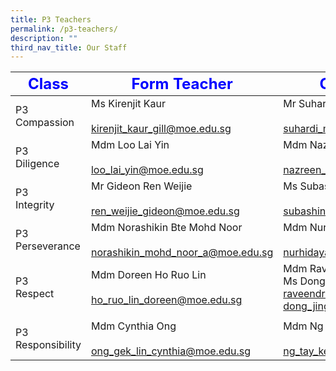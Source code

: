 ```yaml
---
title: P3 Teachers
permalink: /p3-teachers/
description: ""
third_nav_title: Our Staff
---
```

|     <strong style="color: blue; font-size: 24px;">Class</strong>|<strong style="color: blue; font-size: 24px;">Form Teacher</strong>|<strong style="color: blue; font-size: 24px;">Co-Form Teacher</strong>|
|----------------|------------------|-------------------|
| P3 <br>Compassion     | Ms Kirenjit Kaur<br><br><a href="mailto:kirenjit_kaur_gill@moe.edu.sg">kirenjit_kaur_gill@moe.edu.sg</a>               | Mr Suhardi Bin Marino<br><br><a href="mailto:suhardi_marino@moe.edu.sg">suhardi_marino@moe.edu.sg</a>                     |
| P3 <br>Diligence      | Mdm Loo Lai Yin<br><br><a href="mailto:loo_lai_yin@moe.edu.sg">loo_lai_yin@moe.edu.sg</a>                         | Mdm Nazreen Bte Mohamed Noor<br> <br><a href="mailto:nazreen_mohamed_noor@moe.edu.sg">nazreen_mohamed_noor@moe.edu.sg</a>       |
| P3<br> Integrity      | Mr Gideon Ren Weijie<br><br><a href="mailto:ren_weijie_gideon@moe.edu.sg">ren_weijie_gideon@moe.edu.sg</a>              | Ms Subashini<br><br><a href="mailto:subashini_k_chandra@moe.edu.sg">subashini_k_chandra@moe.edu.sg</a>                         |
| P3 <br>Perseverance   | Mdm Norashikin Bte Mohd Noor<br><br><a href="mailto:norashikin_mohd_noor_a@moe.edu.sg">norashikin_mohd_noor_a@moe.edu.sg</a> | Mdm Nurhidayah Bte Md Shariff<br><br><a href="mailto:nurhidayah_mohamed_shariff@moe.edu.sg">nurhidayah_mohamed_shariff@moe.edu.sg</a> |
| P3 <br>Respect        | Mdm Doreen Ho Ruo Lin<br><br><a href="mailto:ho_ruo_lin_doreen@moe.edu.sg">ho_ruo_lin_doreen@moe.edu.sg</a>             | Mdm Raveendran Pavithra<br>Ms Dong Jing Jong<br><a href="mailto:raveendran_pavithra@moe.edu.sg">raveendran_pavithra@moe.edu.sg&nbsp;<br></a><a href="mailto:dong_jingjing@moe.edu.sg">dong_jingjing@moe.edu.sg
</a>                  |
| P3 <br>Responsibility | Mdm Cynthia Ong<br><br><a href="mailto:ong_gek_lin_cynthia@moe.edu.sg">ong_gek_lin_cynthia@moe.edu.sg</a>                 | Mdm Ng Tay Kee<br><br><a href="mailto:ng_tay_kee@moe.edu.sg">ng_tay_kee@moe.edu.sg</a>                  |